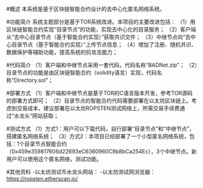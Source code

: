 #概述
本系统是基于区块链智能合约设计的去中心化匿名网络系统。

#功能简介
系统主题部分是基于TOR系统改进。本项目的主要改进包括：
（1）用区块链智能合约实现“目录节点”的功能，实现去中心化的目录服务；
（2）客户端从“去中心目录节点（基于智能合约实现）”获取共识文件；
（3）中继节点向“去中心目录节点（基于智能合约实现）”上传节点信息；
（4）增加了注册、随机共识、数据保护等辅助功能，提高系统的抗攻击能力；

#代码简介
（1）客户端和中继节点采用一套代码，代码名称“BADNet.zip”；
（2）目录节点的功能是由区块链智能合约（solidity语言）实现，代码名称“Directory.sol”；

#部署方式
（1）客户端和中继节点是基于TOR的C语言版本开发，参考TOR源码的部署方式即可；
（2）目录节点的智能合约代码需要部署在以太坊区块链上。考虑到交易成本，建议部署在以太坊ROPSTEN测试网络上，所需交易手续费通过“水龙头”网站获取；

#测试方式
（1）方式1：用户可以下载代码，自行部署“目录节点”和“中继节点”，搭建匿名网络系统；
（3）方式2：本项目已经部署了一个小型匿名网络系统，包括：1个目录节点智能合约（0x459e359817606d22693eC6360960C9b8bCa254Ec），3个中继节点。新用户可以使用这个匿名网络，测试功能。

#其他资料
-以太坊测试币水龙头网站：
-以太坊测试网浏览器：https://ropsten.etherscan.io/
